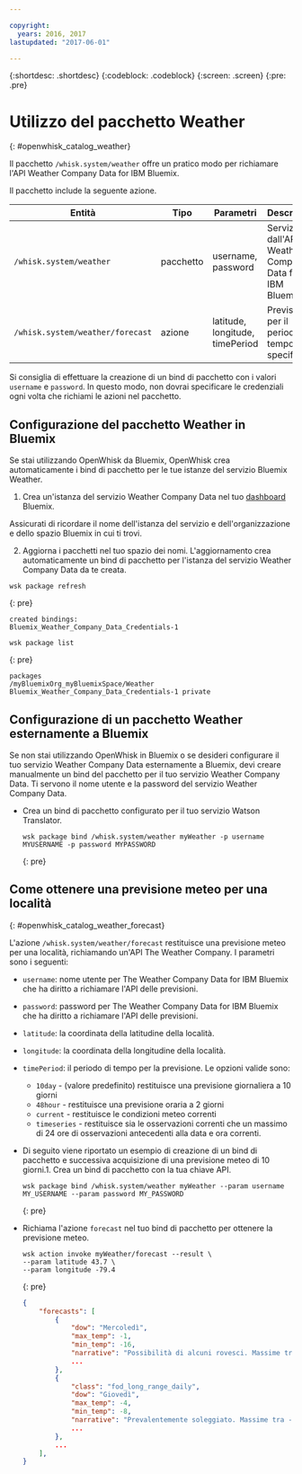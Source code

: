 ```yaml
---

copyright:
  years: 2016, 2017
lastupdated: "2017-06-01"

---
```


{:shortdesc: .shortdesc}
{:codeblock: .codeblock}
{:screen: .screen}
{:pre: .pre}

# Utilizzo del pacchetto Weather
{: #openwhisk_catalog_weather}

Il pacchetto `/whisk.system/weather` offre un pratico modo per richiamare l'API Weather Company Data for IBM Bluemix.

Il pacchetto include la seguente azione.

| Entità | Tipo | Parametri | Descrizione |
| --- | --- | --- | --- |
| `/whisk.system/weather` | pacchetto | username, password | Servizi dall'API Weather Company Data for IBM Bluemix  |
| `/whisk.system/weather/forecast` | azione | latitude, longitude, timePeriod | Previsione per il periodo di tempo specificato|

Si consiglia di effettuare la creazione di un bind di pacchetto con i valori `username` e `password`. In questo modo, non dovrai specificare le credenziali ogni volta che richiami le azioni nel pacchetto.

## Configurazione del pacchetto Weather in Bluemix

Se stai utilizzando OpenWhisk da Bluemix, OpenWhisk crea automaticamente i bind di pacchetto per le tue istanze del servizio Bluemix Weather.

1. Crea un'istanza del servizio Weather Company Data nel tuo [dashboard](http://console.ng.Bluemix.net) Bluemix.
  
  Assicurati di ricordare il nome dell'istanza del servizio e dell'organizzazione e dello spazio Bluemix in cui ti trovi.
  
2. Aggiorna i pacchetti nel tuo spazio dei nomi. L'aggiornamento crea automaticamente un bind di pacchetto per l'istanza del servizio Weather Company Data da te creata.
  
  ```
  wsk package refresh
  ```
  {: pre}
  
  
  ```
  created bindings:
  Bluemix_Weather_Company_Data_Credentials-1
  ```
  ```
  wsk package list
  ```
  {: pre}
  ```
  packages
  /myBluemixOrg_myBluemixSpace/Weather Bluemix_Weather_Company_Data_Credentials-1 private
  ```
  
 
## Configurazione di un pacchetto Weather esternamente a Bluemix

Se non stai utilizzando OpenWhisk in Bluemix o se desideri configurare il tuo servizio Weather Company Data esternamente a Bluemix, devi creare manualmente un bind del pacchetto per il tuo servizio Weather Company Data. Ti servono il nome utente e la password del servizio Weather Company Data.

- Crea un bind di pacchetto configurato per il tuo servizio Watson Translator.

  ```
  wsk package bind /whisk.system/weather myWeather -p username MYUSERNAME -p password MYPASSWORD
  ```
  {: pre}


## Come ottenere una previsione meteo per una località
{: #openwhisk_catalog_weather_forecast}

L'azione `/whisk.system/weather/forecast` restituisce una previsione meteo per una località, richiamando un'API The Weather Company. I parametri sono i seguenti:

- `username`: nome utente per The Weather Company Data for IBM Bluemix che ha diritto a richiamare l'API delle previsioni.
- `password`: password per The Weather Company Data for IBM Bluemix che ha diritto a richiamare l'API delle previsioni.
- `latitude`: la coordinata della latitudine della località.
- `longitude`: la coordinata della longitudine della località.
- `timePeriod`: il periodo di tempo per la previsione. Le opzioni valide sono:
  - `10day` - (valore predefinito) restituisce una previsione giornaliera a 10 giorni
  - `48hour` - restituisce una previsione oraria a 2 giorni
  - `current` - restituisce le condizioni meteo correnti
  - `timeseries` - restituisce sia le osservazioni correnti che un massimo di 24 ore di osservazioni antecedenti alla data e ora correnti.


- Di seguito viene riportato un esempio di creazione di un bind di pacchetto e successiva acquisizione di una previsione meteo di 10 giorni.1. Crea un bind di pacchetto con la tua chiave API.
  
  ```
  wsk package bind /whisk.system/weather myWeather --param username MY_USERNAME --param password MY_PASSWORD
  ```
  {: pre}

- Richiama l'azione `forecast` nel tuo bind di pacchetto per ottenere la previsione meteo.
  
  ```
  wsk action invoke myWeather/forecast --result \
  --param latitude 43.7 \
  --param longitude -79.4
  ```
  {: pre}
  ```json
  {
      "forecasts": [
          {
              "dow": "Mercoledì",
              "max_temp": -1,
              "min_temp": -16,
              "narrative": "Possibilità di alcuni rovesci. Massime tra i -2°C e 0°C e minime tra -17°C e -15°C.",
              ...
          },
          {
              "class": "fod_long_range_daily",
              "dow": "Giovedì",
              "max_temp": -4,
              "min_temp": -8,
              "narrative": "Prevalentemente soleggiato. Massime tra -5°C e -3°C e minime tra i -9°C e -7°C.",
              ...
          },
          ...
      ],
  }
  ```
  
